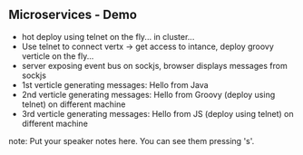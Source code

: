 ##  Microservices - Demo

- hot deploy using telnet on the fly... in cluster...
- Use telnet to connect vertx -> get access to intance, deploy groovy verticle on the fly...
- server exposing event bus on sockjs, browser displays messages from sockjs
- 1st verticle generating messages: Hello from Java
- 2nd verticle generating messages: Hello from Groovy (deploy using telnet) on different machine
- 3rd verticle generating messages: Hello from JS (deploy using telnet) on different machine

note:
    Put your speaker notes here.
    You can see them pressing 's'.
